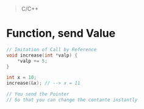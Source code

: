 > C/C++

# Function, send Value
```c
// Imitation of Call by Reference
void increase(int *valp) {
	*valp += 5;
} 

int x = 10; 
increase(&x); // --> x = 11

// You send the Pointer
// So that you can change the contante instantly
```
